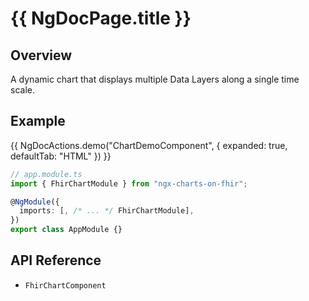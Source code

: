 # {{ NgDocPage.title }}

## Overview

A dynamic chart that displays multiple Data Layers along a single time scale.

## Example

{{ NgDocActions.demo("ChartDemoComponent", { expanded: true, defaultTab: "HTML" }) }}

```ts
// app.module.ts
import { FhirChartModule } from "ngx-charts-on-fhir";

@NgModule({
  imports: [, /* ... */ FhirChartModule],
})
export class AppModule {}
```

## API Reference

- `FhirChartComponent`
